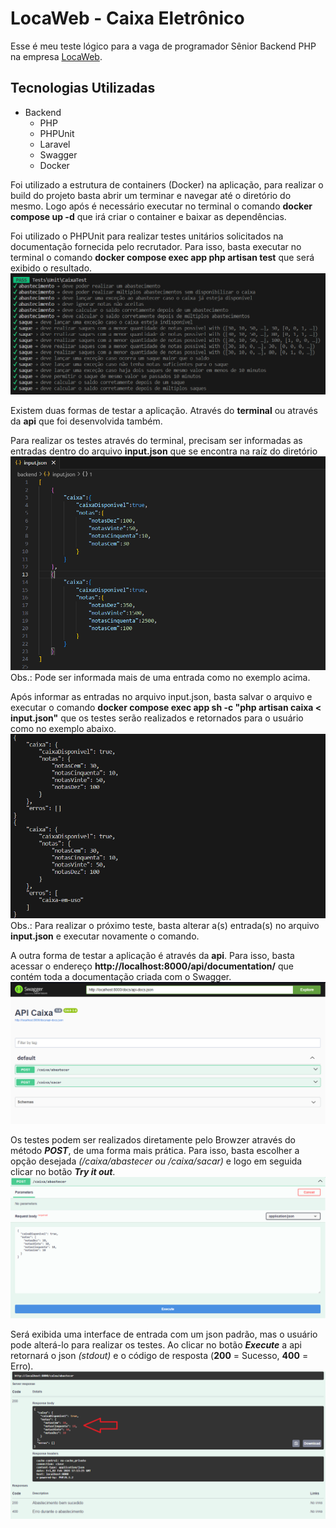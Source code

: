 # LocaWeb - Caixa Eletrônico
Esse é meu teste lógico para a vaga de programador Sênior Backend PHP na empresa [LocaWeb](https://www.locaweb.com.br).

## Tecnologias Utilizadas
-   Backend
    - PHP
    - PHPUnit
    - Laravel
	- Swagger
	- Docker

Foi utilizado a estrutura de containers (Docker) na aplicação, para realizar o build do projeto basta abrir um terminar e navegar até o diretório do mesmo. Logo após é necessário executar no terminal o comando **docker compose up -d** que irá criar o container e baixar as dependências.

Foi utilizado o PHPUnit para realizar testes unitários solicitados na documentação fornecida pelo recrutador. Para isso, basta executar no terminal o comando **docker compose exec app php artisan test** que será exibido o resultado. ![](assets/tests.png "")

Existem duas formas de testar a aplicação. Através do **terminal** ou através da **api** que foi desenvolvida também. 

Para realizar os testes através do terminal, precisam ser informadas as entradas dentro do arquivo **input.json** que se encontra na raíz do diretório![](assets/input.png "")Obs.: Pode ser informada mais de uma entrada como no exemplo acima.

Após informar as entradas no arquivo input.json, basta salvar o arquivo e executar o comando **docker compose exec app sh -c "php artisan caixa < input.json"** que os testes serão realizados e retornados para o usuário como no exemplo abaixo.![](assets/output.png "")
Obs.: Para realizar o próximo teste, basta alterar a(s) entrada(s) no arquivo **input.json** e executar novamente o comando.

A outra forma de testar a aplicação é através da **api**. Para isso, basta acessar o endereço **http://localhost:8000/api/documentation/** que contém toda a documentação criada com o Swagger.![](assets/api.png "")

Os testes podem ser realizados diretamente pelo Browzer através do método ***POST***, de uma forma mais prática. Para isso, basta escolher a opção desejada *(/caixa/abastecer ou /caixa/sacar)* e logo em seguida clicar no botão ***Try it out***. ![](assets/api_input.png "")

Será exibida uma interface de entrada com um json padrão, mas o usuário pode alterá-lo para realizar os testes. Ao clicar no botão ***Execute*** a api retornará o json *(stdout)* e o código de resposta (**200** = Sucesso, **400** = Erro).![](assets/api_output.png "")
